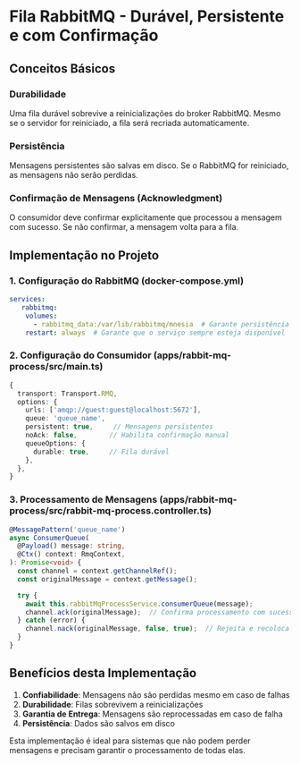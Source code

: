 # Fila RabbitMQ - Durável, Persistente e com Confirmação

## Conceitos Básicos

### Durabilidade
Uma fila durável sobrevive a reinicializações do broker RabbitMQ. Mesmo se o servidor for reiniciado, a fila será recriada automaticamente.

### Persistência
Mensagens persistentes são salvas em disco. Se o RabbitMQ for reiniciado, as mensagens não serão perdidas.

### Confirmação de Mensagens (Acknowledgment)
O consumidor deve confirmar explicitamente que processou a mensagem com sucesso. Se não confirmar, a mensagem volta para a fila.

## Implementação no Projeto

### 1. Configuração do RabbitMQ (docker-compose.yml)
```yaml
services: 
   rabbitmq:
    volumes:
      - rabbitmq_data:/var/lib/rabbitmq/mnesia  # Garante persistência dos dados
    restart: always  # Garante que o serviço sempre esteja disponível
```

### 2. Configuração do Consumidor (apps/rabbit-mq-process/src/main.ts)
```typescript
{
  transport: Transport.RMQ,
  options: {
    urls: ['amqp://guest:guest@localhost:5672'],
    queue: 'queue_name',
    persistent: true,     // Mensagens persistentes
    noAck: false,        // Habilita confirmação manual
    queueOptions: {
      durable: true,     // Fila durável
    },
  },
}
```

### 3. Processamento de Mensagens (apps/rabbit-mq-process/src/rabbit-mq-process.controller.ts)
```typescript
@MessagePattern('queue_name')
async ConsumerQueue(
  @Payload() message: string,
  @Ctx() context: RmqContext,
): Promise<void> {
  const channel = context.getChannelRef();
  const originalMessage = context.getMessage();

  try {
    await this.rabbitMqProcessService.consumerQueue(message);
    channel.ack(originalMessage);  // Confirma processamento com sucesso
  } catch (error) {
    channel.nack(originalMessage, false, true);  // Rejeita e recoloca na fila
  }
}
```

## Benefícios desta Implementação

1. **Confiabilidade**: Mensagens não são perdidas mesmo em caso de falhas
2. **Durabilidade**: Filas sobrevivem a reinicializações
3. **Garantia de Entrega**: Mensagens são reprocessadas em caso de falha
4. **Persistência**: Dados são salvos em disco

Esta implementação é ideal para sistemas que não podem perder mensagens e precisam garantir o processamento de todas elas.
